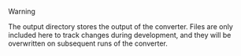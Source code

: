 > [!WARNING]
> The output directory stores the output of the converter. Files are only included here to track changes during development, and they will be overwritten on subsequent runs of the converter.